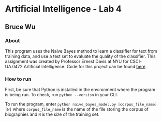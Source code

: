 # Artificial Intelligence - Lab 4

## Bruce Wu

### About

This program uses the Naive Bayes method to learn a classifier for text from training data, and use a test set to evaluate the quality of the classifier. This assignment was created by Professor Ernest Davis at NYU for CSCI-UA.0472 Artificial Intelligence. Code for this project can be found [here](https://github.com/bxw201/ai_lab4).

### How to run

First, be sure that Python is installed in the environment where the program is being run. To check, run `python --version` in your CLI.

To run the program, enter `python naive_bayes_model.py [corpus_file_name] [N]` where `corpus_file_name` is the name of the file storing the corpus of biographies and `N` is the size of the training set.
